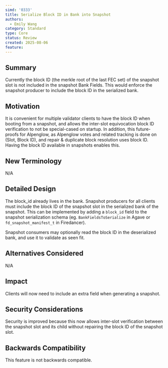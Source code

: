 ```yaml
---
simd: '0333'
title: Serialize Block ID in Bank into Snapshot
authors:
  - Emily Wang
category: Standard
type: Core
status: Review
created: 2025-08-06
feature:
---
```


## Summary

Currently the block ID (the merkle root of the last FEC set) of the
snapshot slot is not included in the snapshot Bank Fields. This would
enforce the snapshot producer to include the block ID in the serialized
bank.

## Motivation

It is convenient for multiple validator clients to have the block ID
when booting from a snapshot, and allows the inter-slot equivocation
block ID verification to not be special-cased on startup.  In addition,
this future-proofs for Alpenglow, as Alpenglow votes and related
tracking is done on (Slot, Block ID), and repair & duplicate block
resolution uses block ID. Having the block ID available in snapshots
enables this.

## New Terminology

N/A

## Detailed Design

The block_id already lives in the bank. Snapshot producers for all
clients must include the block ID of the snapshot slot in the serialized
bank of the snapshot. This can be implemented by adding a `block_id`
field to the snapshot serialization schema (eg. `BankFieldsToSerialize`
in Agave or `fd_snapshot_manifest_t` in Firedancer).

Snapshot consumers may optionally read the block ID in the deserialized
bank, and use it to validate as seen fit.

## Alternatives Considered

N/A

## Impact

Clients will now need to include an extra field when generating a
snapshot.

## Security Considerations

Security is improved because this now allows inter-slot verification
between the snapshot slot and its child without repairing the block ID
of the snapshot slot.

## Backwards Compatibility

This feature is not backwards compatible.
